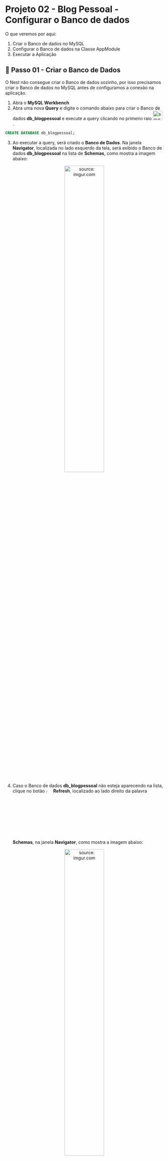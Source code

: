 <h1>Projeto 02 - Blog Pessoal - Configurar o Banco de dados</h1>

O que veremos por aqui:

1. Criar o Banco de dados no MySQL
2. Configurar o Banco de dados na Classe AppModule
3. Executar a Aplicação

<h2>👣 Passo 01 - Criar o Banco de Dados</h2>

O Nest não consegue criar o Banco de dados sozinho, por isso precisamos criar o Banco de dados no MySQL antes de configuramos a conexão na aplicação.

1. Abra o **MySQL Workbench**
2. Abra uma nova **Query** e digite o comando abaixo para criar o Banco de dados **db_blogpessoal** e execute a query clicando no primeiro raio <img src="https://i.imgur.com/9FtJQlk.png" title="source: imgur.com" width="30px"/>.

```sql
CREATE DATABASE db_blogpessoal;
```

3. Ao executar a query, será criado o **Banco de Dados**. Na janela **Navigator**, localizada no lado esquerdo da tela, será exibido o Banco de dados **db_blogpessoal** na lista de **Schemas**, como mostra a imagem abaixo:

<div align="center"><img src="https://i.imgur.com/YtmyBSY.png" title="source: imgur.com" width="50%"/></div>

4. Caso o Banco de dados **db_blogpessoal** não esteja aparecendo na lista, clique no botão <img src="https://i.imgur.com/YGV5zIh.png" title="source: imgur.com" width="4%"/> **Refresh**, localizado ao lado direito da palavra **Schemas**, na janela **Navigator**, como mostra a imagem abaixo:

<div align="center"><img src="https://i.imgur.com/kVeQuNX.png" title="source: imgur.com" width="50%"/></div>

<br />

<div align="left"><img src="https://i.imgur.com/Mh2KzWe.png" title="source: imgur.com" width="25px"/> <a href="https://www.w3schools.com/sql/sql_create_db.asp" target="_blank"><b>Documentação: <i>Create database - W3Schools</i></b></a></div>


<br />

<h2>👣 Passo 02 - Configurar a Conexão com o Banco de dados</h2>

Diferente do Projeto Hello World, no Projeto Blog Pessoal vamos utilizar um Banco de dados para persistir os nossos Objetos, ou seja, gravar os dados dos Objetos como registros (linhas) nas Tabelas. 

Para começar, vamos configurar a conexão com o Banco de dados **db_blogpessoal**.

A configuração do Banco de dados será implementada na Classe **app.module.ts**, localizado na pasta **src**, como mostra a figura abaixo:

<div align="center"><img src="https://i.imgur.com/ROTAiMw.png" title="source: imgur.com" /></div>

1. Abra a Classe **app.module.ts**

<div align="center"><img src="https://i.imgur.com/t5KJ16u.png" title="source: imgur.com" /></div>

2. A sua classe estará implementada igual a imagem acima. Antes de configurar o Banco de dados, vamos remover alguns itens da Classe **AppModule**.

* Apagar as linhas 2 e 3
* Na linha 7 apagar a Classe **AppController**
* Na linha 8 apagar a Classe **AppService**

3. A Classe **AppModule** ficará igual a imagem abaixo:

<div align="center"><img src="https://i.imgur.com/aw6lv99.png" title="source: imgur.com" /></div>

Após a remoção dos itens, vamos implementar a configuração do Banco de dados igual a imagem abaixo: 

<div align="center"><img src="https://i.imgur.com/big6Uwe.png" title="source: imgur.com" /></div>

Vamos detalhar as alterações realizadas:

**Linha 2:** Importamos o pacote **TypeORMModule**, que foi instalado anteriormente

**Linha 5:** Inserimos o Módulo **TypeORMModule** dentro do array **imports**. Neste Módulo, através do Método **forRoot()** iremos configurar a conexão com o Banco de dados.

**Linha 7:** A propriedade **type** define o tipo do Banco de dados (MySQL)

**Linha 8:** A propriedade **host** define o endereço do servidor onde Banco de dados está hospedado (localhost - seu computador). Caso estivesse na nuvem, seria necessário indicar o endereço na WEB.

**Linha 9:** A propriedade **port** define o numero da porta associada ao Banco de dados (3306 - Porta padrão do MySQL)
    
**Linha 10:** A propriedade **username** define o usuário que utilizaremos para acessar o Banco de dados (root - Usuário administrador do MySQL)

**Linha 11:** A propriedade **password** define a senha do usuário indicado na configuração anterior (root - senha padrão do MySQL). 

**Linha 12:** A propriedade **database** define o nome do Banco de dados que foi criado no MySQL (db_blogpessoal)

**Linha 13:** A propriedade **entities** por enquanto deixaremos um array vazio. Assim que criarmos as **Classes Entidade**, vamos ineri-las dentro do array, para que o TypeORM crie as tabelas no Banco de dados.

**Linha 14:** A propriedade **synchronize** definida com true indica que as tabelas do Banco de dados serão criadas/atualizadas automaticamente em cada inicialização da aplicação. Essa criação/atualização está relacionada a estrutura das tabelas e não aos dados.

<br />

<div align="left"><img src="https://i.imgur.com/O6PILGE.png" title="source: imgur.com" width="25px"/> <a href="https://docs.nestjs.com/modules" target="_blank"><b>Documentação: TypeOrmModule</b></a></div>

<div align="left"><img src="https://i.imgur.com/OtnA0bd.png" title="source: imgur.com" width="30px"/> <a href="https://typeorm.io/data-source-options#mysql--mariadb-data-source-options" target="_blank"><b>Documentação: TypeOrmModule - Opções de configuração - MySQL</b></a></div>

<br /><br />

| <img src="https://i.imgur.com/vVDBDG0.png" title="source: imgur.com" width="200px"/> | <div align="left"> **ALERTA DE BSM:** *Mantenha a Atenção aos Detalhes ao inserir as configurações do Banco de dados na Classe AppModule, especialmente o nome do Banco de dados (database) e a senha do usuário root (password).* </div> |
| ------------------------------------------------------------ | ------------------------------------------------------------ |

<br />

<div align="left"><img src="https://i.imgur.com/JACNZiR.png" title="source: imgur.com" width="25px"/> <a href="https://github.com/rafaelq80/backend_blogpessoal_nest/blob/02_configurar_typeorm/blogpessoal/src/app.module.ts" target="_blank"><b>Código fonte da Classe AppModule</b></a>



<br />

<h2>Observações importantes:</h2>

- O Nome do banco de dados deve seguir o padrão **db_nome_do_banco**. O prefixo **db** indica que se trata de um Database (Banco de dados). O nome do banco é recomendado que seja **o mesmo do projeto** (blogpessoal), em **letras minúsculas**, **sem espaços em branco ou caracteres especiais e acentos**. Para separar as palavras em um nome composto, utilize o _ (underline). **Exemplo:** db_blog_pessoal.

- O endereço **localhost** é o endereço local, ou seja, o seu próprio computador. Quando a aplicação estiver na nuvem, o endereço do Banco de dados será alterado para um endereço remoto.

- Para fins de aprendizagem, estamos utilizando no SGBD MySQL o usuário **root**. Vale ressaltar que no mercado de trabalho, uma aplicação em produção, jamais utilizará o usuário root, por se tratar do usuário administrador do SGBD, que tem plenos poderes sobre o Servidor. Em geral, o DBA (Database Administrator - Pessoa Administradora do Banco de dados) ou o Lead do seu time de Desenvolvedores, cria um usuário apenas com os direitos de acesso necessários para que a aplicação funcione.

- A configuração do **fuso-horário** no **Servidor da aplicação** é essencial para evitar que data e hora incorretas sejam persistidas no Banco de dados e/ou exibidas nas consultas, especialmente em atributos do tipo **Timestamp**, que obtém a data e a hora do Servidor.

- Tenha cuidado com a propriedade **synchronize** e não utilize-a em produção. Caso contrário, você pode perder todos os dados do seu cliente. Essa opção é útil durante o desenvolvimento da aplicação. 

<br />

| <img src="https://i.imgur.com/hOgWvSc.png" title="source: imgur.com" width="150px"/> | <div align="left"> **ATENÇÃO:** *Caso a senha do seu MySQL não seja **root**, atualize a propriedade  **password** inserindo a senha que você cadastrou no MySQL no momento da instalação no seu computador.* </div> |
| ------------------------------------------------------------ | ------------------------------------------------------------ |

<br />

| <img src="https://i.imgur.com/RfjtOFi.png" title="source: imgur.com" width="120px"/> | <div align="left"> **DICA:** *Caso você tenha esquecido a senha que você cadastrou para o usuário root do MySQL do seu computador, consulte o <a href="../00_ambiente/04_uninstall_mysql.md"><b>Guia de Reinstalação do MySQL</b></a> e siga as instruções.* </div> |
| ------------------------------------------------------------ | ------------------------------------------------------------ |

<br />

Para finalizar, vamos apagar a Classe **app.controller.spec.ts**, localizada na pasta **src**, como mostra a figura abaixo. 

<div align="center"><img src="https://i.imgur.com/43VJsvV.png" title="source: imgur.com" /></div>

A Classe **app.controller.spec.ts** é uma Classe para implementação de testes na Classe Controladora **AppController**. Como não iremos implementar testes nesta Classe, podemos apagar. Selecione o arquivo **app.controller.spec.ts** e apague pressionando a tecla **Delete** do seu teclado. Veja como ficará a pasta **src** após apagar Classe **app.controller.spec.ts**

<div align="center"><img src="https://i.imgur.com/CPARkPK.png" title="source: imgur.com" /></div>

<br />

<h2>👣 Passo 03 - Executar a aplicação</h2>

1. Verifique se você está dentro da pasta do projeto **blogpessoal**, como mostra a figura abaixo:

<div align="center"><img src="https://i.imgur.com/JgNkmDv.png" title="source: imgur.com" /></div>

2. Digite o comando ***npm run start:dev***, para compilar e executar o projeto **blogpessoal**. 

```bash
npm run start:dev
```

3. Se tudo deu certo, o resultado será semelhante ao da figura abaixo:

<div align="center"><img src="https://i.imgur.com/nEAKeP5.png" title="source: imgur.com" /></div>

<br />

<h2>Anexo I - Erros comuns</h2>

| Erro                                                         | Descrição                                                    |
| ------------------------------------------------------------ | ------------------------------------------------------------ |
| **Access denied for user 'root'@'localhost' (using password: NO)** | Senha incorreta. Verifique se você digitou corretamente a senha do usuário root do MySQL. |
| **Unknown database 'db_blogpessoal2'**                       | Banco de dados não encontrado. Verifique se você criou o Banco de dados no MySQL ou se o nome está correto. |

<br />

<div align="left"><img src="https://i.imgur.com/JACNZiR.png" title="source: imgur.com" width="30px"/> <a href="https://github.com/rafaelq80/backend_blogpessoal_nest/tree/02_configurar_typeorm" target="_blank"><b>Código fonte do projeto</b></a>

<br /><br />

<div align="left"><a href="README.md"><img src="https://i.imgur.com/XMgF3gl.png" title="source: imgur.com" width="3%"/>Voltar</a></div>